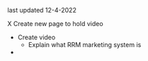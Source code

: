 last updated 12-4-2022

X Create new page to hold video
- Create video
  - Explain what RRM marketing system is
- 